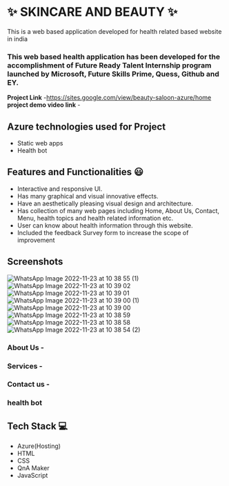 # ✨  SKINCARE AND BEAUTY ✨

This is a web based application developed for health related based website in india

### This web based health application has been developed for the accomplishment of Future Ready Talent Internship program launched by Microsoft, Future Skills Prime, Quess, Github and EY.


**Project Link** -https://sites.google.com/view/beauty-saloon-azure/home
**project demo video link** - 

## Azure technologies used for Project

- Static web apps
- Health bot



## Features and Functionalities 😃

- Interactive and responsive UI.
- Has many graphical and visual innovative effects.
- Have an aesthetically pleasing visual design and architecture.
- Has collection of many web pages including Home, About Us, Contact, Menu, health topics and health related information etc.
- User can know about health information through this website.
- Included the feedback Survey form to increase the scope of improvement 

## Screenshots
![WhatsApp Image 2022-11-23 at 10 38 55 (1)](https://user-images.githubusercontent.com/116955279/203473935-aa33311c-0b59-4fe3-b464-0a8d25b3f7af.jpeg)
![WhatsApp Image 2022-11-23 at 10 39 02](https://user-images.githubusercontent.com/116955279/203473905-d14baf88-d68e-4ba8-9c28-3fafc5184b55.jpeg)
![WhatsApp Image 2022-11-23 at 10 39 01](https://user-images.githubusercontent.com/116955279/203473910-470026e8-63a0-49bf-8f54-e5585cff2c5e.jpeg)
![WhatsApp Image 2022-11-23 at 10 39 00 (1)](https://user-images.githubusercontent.com/116955279/203473912-812fac3f-dd2f-4df2-9c19-7431379bb854.jpeg)
![WhatsApp Image 2022-11-23 at 10 39 00](https://user-images.githubusercontent.com/116955279/203473914-ff835067-d10e-4c87-897f-82d445f8144b.jpeg)
![WhatsApp Image 2022-11-23 at 10 38 59](https://user-images.githubusercontent.com/116955279/203473919-285564f3-942a-4050-984a-692b767decb0.jpeg)
![WhatsApp Image 2022-11-23 at 10 38 58](https://user-images.githubusercontent.com/116955279/203473922-a686bc31-38f0-4d4c-9db3-f26fb37d6bb8.jpeg)
![WhatsApp Image 2022-11-23 at 10 38 54 (2)](https://user-images.githubusercontent.com/116955279/203473924-a64830d8-b753-4a9c-b8ae-6a4a7f7d08c3.jpeg)



   

### About Us -



### Services -



### Contact us -



### health bot




## Tech Stack 💻

- Azure(Hosting)
- HTML
- CSS
- QnA Maker
- JavaScript
